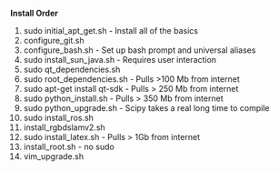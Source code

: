 **Install Order**

1. sudo initial\_apt\_get.sh - Install all of the basics
2. configure\_git.sh
3. configure\_bash.sh - Set up bash prompt and universal aliases
4. sudo install\_sun\_java.sh - Requires user interaction
5. sudo qt\_dependencies.sh
6. sudo root\_dependencies.sh - Pulls >100 Mb from internet
7. sudo apt-get install qt-sdk - Pulls > 250 Mb from internet
8. sudo python\_install.sh - Pulls > 350 Mb from internet
9. sudo python\_upgrade.sh - Scipy takes a real long time to compile
10. sudo install\_ros.sh
11. install\_rgbdslamv2.sh
12. sudo install\_latex.sh - Pulls > 1Gb from internet
13. install\_root.sh - no sudo
14. vim\_upgrade.sh


